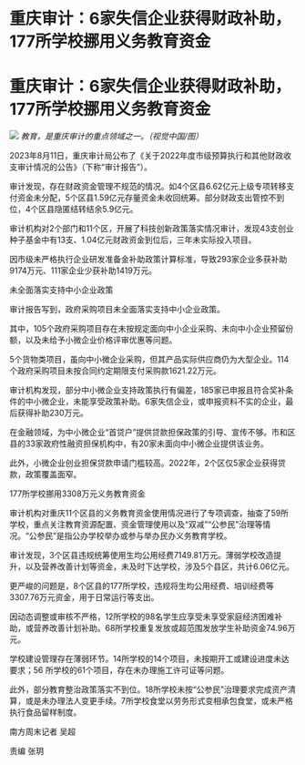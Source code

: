 # 重庆审计：6家失信企业获得财政补助，177所学校挪用义务教育资金

# 重庆审计：6家失信企业获得财政补助，177所学校挪用义务教育资金

![](https://inews.gtimg.com/om_bt/OQ1yiHZ3ipw1dF5Nop3pViijKUq3O5767yPr4p-zAwD_QAA/1000)
_教育，是重庆审计的重点领域之一。（视觉中国/图）_

2023年8月11日，重庆审计局公布了《关于2022年度市级预算执行和其他财政收支审计情况的公告》（下称“审计报告”）。

审计发现，存在财政资金管理不规范的情况。如4个区县6.62亿元上级专项转移支付资金未分配，5个区县1.59亿元存量资金未收回统筹。部分财政支出管控不到位，4个区县隐匿结转结余5.9亿元。

审计机构对2个部门和11个区，开展了科技创新政策落实情况审计，发现43支创业种子基金中有13支、1.04亿元财政资金到位后，三年未实际投入项目。

因市级未严格执行企业研发准备金补助政策计算标准，导致293家企业多获补助9174万元、111家企业少获补助1419万元。

未全面落实支持中小企业政策

审计报告写到，政府采购项目未全面落实支持中小企业政策。

其中，105个政府采购项目存在未按规定面向中小企业采购、未向中小企业预留份额，以及未给予小微企业价格评审优惠等问题。

5个货物类项目，虽向中小微企业采购，但其产品实际供应商仍为大型企业。114个政府采购项目未按合同约定期限支付采购款1621.22万元。

审计机构发现，部分中小微企业支持政策执行有偏差，185家已申报且符合奖补条件的中小微企业，未能享受政策补助。6家失信企业，或申报资料不实的企业，最后获得补助230万元。

在金融领域，为中小微企业“首贷户”提供贷款担保政策的引导、宣传不够。市和区县的33家政府性融资担保机构中，有20家未面向中小微企业提供该业务。

此外，小微企业创业担保贷款申请门槛较高。2022年，2个区仅5家企业获得贷款，政策覆盖面窄。

177所学校挪用3308万元义务教育资金

审计机构对重庆11个区县的义务教育资金使用情况进行了专项调查，抽查了59所学校，重点关注教育资源配置、资金管理使用以及“双减”“公参民”治理等情况。“公参民”是指公办学校举办或参与举办民办义务教育学校。

审计发现，3个区县违规统筹使用生均公用经费7149.81万元。薄弱学校改造提升，以及营养改善计划等资金，未及时下达学校，涉及5个县区，共计6.06亿元。

更严峻的问题是，8个区县的177所学校，违规将生均公用经费、培训经费等3307.76万元资金，用于日常运行等支出。

因动态调整或审核不严格，12所学校的98名学生应享受未享受家庭经济困难补助，或营养改善计划补助。68所学校重复发放或超范围发放学生补助资金74.96万元。

学校建设管理存在薄弱环节。14所学校的14个项目，未按期开工或建设进度未达要求；56 所学校的61个项目，存在未办理施工许可证等问题。

此外，部分教育整治政策落实不到位。18所学校未按“公参民”治理要求完成资产清算，或是未办理法人变更手续。7所学校食堂以劳务形式变相承包食堂，或未严格执行食品留样制度。

南方周末记者 吴超

责编 张玥

